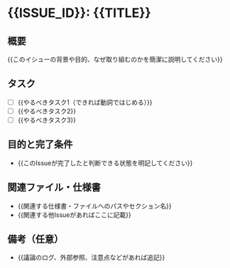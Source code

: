 # {{ISSUE_ID}}: {{TITLE}}

## 概要
{{このイシューの背景や目的、なぜ取り組むのかを簡潔に説明してください}}

## タスク
- [ ] {{やるべきタスク1（できれば動詞ではじめる）}}
- [ ] {{やるべきタスク2}}
- [ ] {{やるべきタスク3}}

## 目的と完了条件
- {{このIssueが完了したと判断できる状態を明記してください}}

## 関連ファイル・仕様書
- {{関連する仕様書・ファイルへのパスやセクション名}}
- {{関連する他Issueがあればここに記載}}

## 備考（任意）
- {{議論のログ、外部参照、注意点などがあれば追記}}
